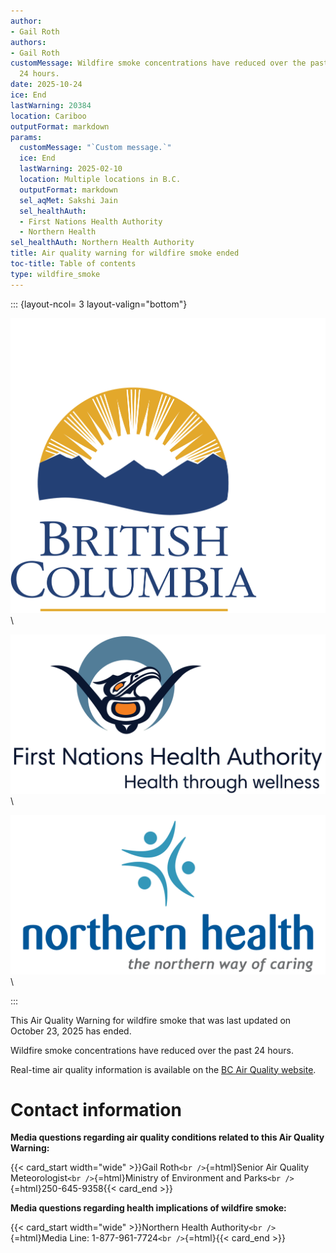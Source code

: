```yaml
---
author:
- Gail Roth
authors:
- Gail Roth
customMessage: Wildfire smoke concentrations have reduced over the past
  24 hours.
date: 2025-10-24
ice: End
lastWarning: 20384
location: Cariboo
outputFormat: markdown
params:
  customMessage: "`Custom message.`"
  ice: End
  lastWarning: 2025-02-10
  location: Multiple locations in B.C.
  outputFormat: markdown
  sel_aqMet: Sakshi Jain
  sel_healthAuth:
  - First Nations Health Authority
  - Northern Health
sel_healthAuth: Northern Health Authority
title: Air quality warning for wildfire smoke ended
toc-title: Table of contents
type: wildfire_smoke
---
```


<!--
Copyright 2025 Province of British Columbia

This work is licensed under the Creative Commons Attribution 4.0 International License.
To view a copy of this license, visit http://creativecommons.org/licenses/by/4.0/.
-->
<!-- Logo header, the layout-col should be set based on number of logos including FHNA and BCGov -->
<!-- the trailing slash means the text in square brackets is alt text -->

::: {layout-ncol= 3 layout-valign="bottom"}

![Government of British Columbia logo](/assets/logo_BCID_V_RGB_pos.png)\

![First Nations Health Authority logo](/assets/logo_FNHA.png)\

![Northern Health Authority logo](/assets/logo_NH.png)\

:::

This Air Quality Warning for wildfire smoke that was last updated on
October 23, 2025 has ended.

Wildfire smoke concentrations have reduced over the past 24 hours.

Real-time air quality information is available on the [BC Air Quality
website](https://gov.bc.ca/airqualityhealthindex).

# Contact information

**Media questions regarding air quality conditions related to this Air
Quality Warning:**

{{< card_start width="wide" >}}Gail Roth`<br />`{=html}Senior Air
Quality Meteorologist`<br />`{=html}Ministry of Environment and
Parks`<br />`{=html}250-645-9358{{< card_end >}}

**Media questions regarding health implications of wildfire smoke:**

{{< card_start width="wide" >}}Northern Health
Authority`<br />`{=html}Media Line:
1-877-961-7724`<br />`{=html}{{< card_end >}}
